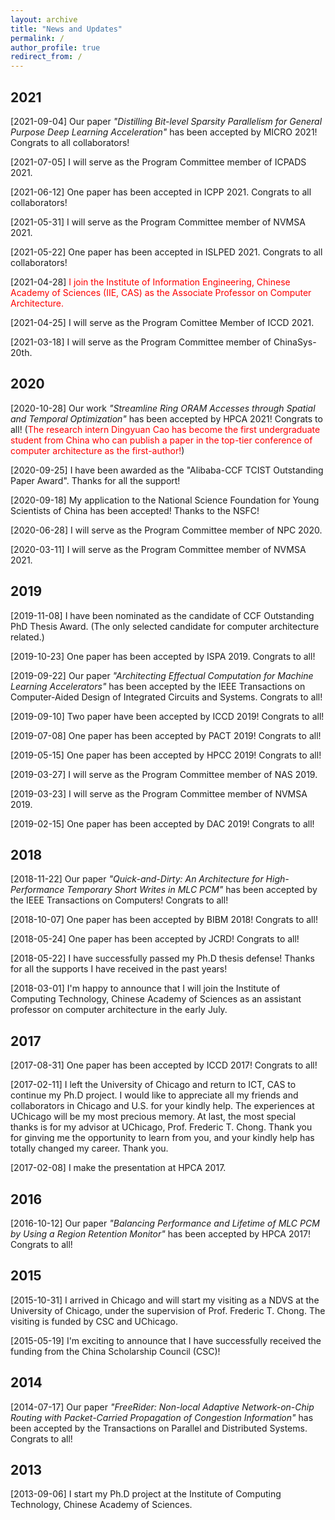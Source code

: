 ```yaml
---
layout: archive
title: "News and Updates"
permalink: /
author_profile: true
redirect_from: /
---
```


## 2021

[2021-09-04] Our paper <i>"Distilling Bit-level Sparsity Parallelism for General Purpose Deep Learning Acceleration"</i> has been accepted by MICRO 2021! Congrats to all collaborators!

[2021-07-05] I will serve as the Program Committee member of ICPADS 2021. 

[2021-06-12] One paper has been accepted in ICPP 2021. Congrats to all collaborators!

[2021-05-31] I will serve as the Program Committee member of NVMSA 2021.

[2021-05-22] One paper has been accepted in ISLPED 2021. Congrats to all collaborators!

[2021-04-28] <font color="#FF0000">I join the Institute of Information Engineering, Chinese Academy of Sciences (IIE, CAS) as the Associate Professor on Computer Architecture.</font>

[2021-04-25] I will serve as the Program Comittee Member of ICCD 2021. 

[2021-03-18] I will serve as the Program Committee member of ChinaSys-20th.

## 2020

[2020-10-28] Our work <i>"Streamline Ring ORAM Accesses through Spatial and Temporal Optimization"</i> has been accepted by HPCA 2021! Congrats to all! (<font color="#FF0000">The research intern Dingyuan Cao has become the first undergraduate student from China who can publish a paper in the top-tier conference of computer architecture as the first-author!</font>)

[2020-09-25] I have been awarded as the "Alibaba-CCF TCIST Outstanding Paper Award". Thanks for all the support!

[2020-09-18] My application to the National Science Foundation for Young Scientists of China has been accepted! Thanks to the NSFC!

[2020-06-28] I will serve as the Program Committee member of NPC 2020.

[2020-03-11] I will serve as the Program Committee member of NVMSA 2021.

## 2019

[2019-11-08] I have been nominated as the candidate of CCF Outstanding PhD Thesis Award. (The only selected candidate for computer architecture related.) 

[2019-10-23] One paper has been accepted by ISPA 2019. Congrats to all!

[2019-09-22] Our paper <i>"Architecting Effectual Computation for Machine Learning Accelerators"</i> has been accepted by the IEEE Transactions on Computer-Aided Design of Integrated Circuits and Systems. Congrats to all!

[2019-09-10] Two paper have been accepted by ICCD 2019! Congrats to all!

[2019-07-08] One paper has been accepted by PACT 2019! Congrats to all!

[2019-05-15] One paper has been accepted by HPCC 2019! Congrats to all!

[2019-03-27] I will serve as the Program Committee member of NAS 2019.

[2019-03-23] I will serve as the Program Committee member of NVMSA 2019.

[2019-02-15] One paper has been accepted by DAC 2019! Congrats to all!

## 2018

[2018-11-22] Our paper <i>"Quick-and-Dirty: An Architecture for High-Performance Temporary Short Writes in MLC PCM"</i> has been accepted by the IEEE Transactions on Computers! Congrats to all!

[2018-10-07] One paper has been accepted by BIBM 2018! Congrats to all!

[2018-05-24] One paper has been accepted by JCRD! Congrats to all!

[2018-05-22] I have successfully passed my Ph.D thesis defense! Thanks for all the supports I have received in the past years! 

[2018-03-01] I'm happy to announce that I will join the Institute of Computing Technology, Chinese Academy of Sciences as an assistant professor on computer architecture in the early July.

## 2017

[2017-08-31] One paper has been accepted by ICCD 2017! Congrats to all!

[2017-02-11] I left the University of Chicago and return to ICT, CAS to continue my Ph.D project. I would like to appreciate all my friends and collaborators in Chicago and U.S. for your kindly help. The experiences at UChicago will be my most precious memory. At last, the most special thanks is for my advisor at UChicago, Prof. Frederic T. Chong. Thank you for ginving me the opportunity to learn from you, and your kindly help has totally changed my career. Thank you.

[2017-02-08] I make the presentation at HPCA 2017.

## 2016

[2016-10-12] Our paper <i>"Balancing Performance and Lifetime of MLC PCM by Using a Region Retention Monitor"</i> has been accepted by HPCA 2017! Congrats to all!

## 2015

[2015-10-31] I arrived in Chicago and will start my visiting as a NDVS at the University of Chicago, under the supervision of Prof. Frederic T. Chong. The visiting is funded by CSC and UChicago.

[2015-05-19] I'm exciting to announce that I have successfully received the funding from the China Scholarship Council (CSC)! 

## 2014

[2014-07-17] Our paper <i>"FreeRider: Non-local Adaptive Network-on-Chip Routing with Packet-Carried
Propagation of Congestion Information"</i> has been accepted by the Transactions on Parallel and Distributed Systems. Congrats to all!

## 2013

[2013-09-06] I start my Ph.D project at the Institute of Computing Technology, Chinese Academy of Sciences.
